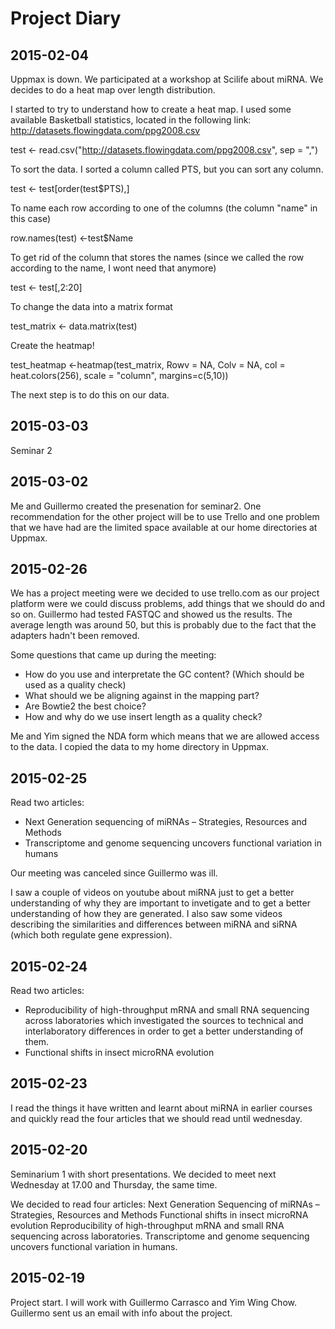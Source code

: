 # Project Diary
## 2015-02-04
Uppmax is down. 
We participated at a workshop at Scilife about miRNA. 
We decides to do a heat map over length distribution. 

I started to try to understand how to create a heat map.
I used some available Basketball statistics, located in the following link: http://datasets.flowingdata.com/ppg2008.csv

test <- read.csv("http://datasets.flowingdata.com/ppg2008.csv", sep = ",")

To sort the data. I sorted a column called PTS, but you can sort any column.

test <- test[order(test$PTS),]

To name each row according to one of the columns (the column "name" in this case)

row.names(test) <-test$Name

To get rid of the column that stores the names (since we called the row according to the name, I wont need that anymore)

test <- test[,2:20]

To change the data into a matrix format

test_matrix <- data.matrix(test)

Create the heatmap!

test_heatmap <-heatmap(test_matrix, Rowv = NA, Colv = NA, col = heat.colors(256), scale = "column", margins=c(5,10))

The next step is to do this on our data. 


## 2015-03-03
Seminar 2

## 2015-03-02
Me and Guillermo created the presenation for seminar2. 
One recommendation for the other project will be to use Trello and one problem that we have had are the limited space available at our home directories at Uppmax. 

## 2015-02-26
We has a project meeting were we decided to use trello.com as our project platform were we could discuss problems, add things that we should do and so on. Guillermo had tested FASTQC and showed us the results. The average length was around 50, but this is probably due to the fact that the adapters hadn't been removed. 

Some questions that came up during the meeting:
* How do you use and interpretate the GC content? (Which should be used as a quality check)
* What should we be aligning against in the mapping part? 
* Are Bowtie2 the best choice? 
* How and why do we use insert length as a quality check? 

Me and Yim signed the NDA form which means that we are allowed access to the data. 
I copied the data to my home directory in Uppmax. 

## 2015-02-25
Read two articles:
* Next Generation sequencing of miRNAs – Strategies, Resources and Methods
* Transcriptome and genome sequencing uncovers functional variation in humans

Our meeting was canceled since Guillermo was ill. 

I saw a couple of videos on youtube about miRNA just to get a better understanding of why they are important to invetigate and to get a better understanding of how they are generated. I also saw some videos describing the similarities and differences between miRNA and siRNA (which both regulate gene expression). 

## 2015-02-24
Read two articles: 
* Reproducibility of high-throughput mRNA and small RNA sequencing across laboratories 
  which investigated the sources to technical and interlaboratory differences in order to get a better understanding of them. 
* Functional shifts in insect microRNA evolution
  
## 2015-02-23
I read the things it have written and learnt about miRNA in earlier courses and quickly read the four articles that we should read until wednesday. 

## 2015-02-20
Seminarium 1 with short presentations. 
We decided to meet next Wednesday at 17.00 and Thursday, the same time. 

We decided to read four articles:
  Next Generation Sequencing of miRNAs – Strategies, Resources and Methods
  Functional shifts in insect microRNA evolution
  Reproducibility of high-throughput mRNA and small RNA sequencing across laboratories.
  Transcriptome and genome sequencing uncovers functional variation in humans.

## 2015-02-19
Project start. I will work with Guillermo Carrasco and Yim Wing Chow. 
Guillermo sent us an email with info about the project. 







